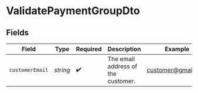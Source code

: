 # ValidatePaymentGroupDto


## Fields

| Field                              | Type                               | Required                           | Description                        | Example                            |
| ---------------------------------- | ---------------------------------- | ---------------------------------- | ---------------------------------- | ---------------------------------- |
| `customerEmail`                    | *string*                           | :heavy_check_mark:                 | The email address of the customer. | customer@gmail.com                 |